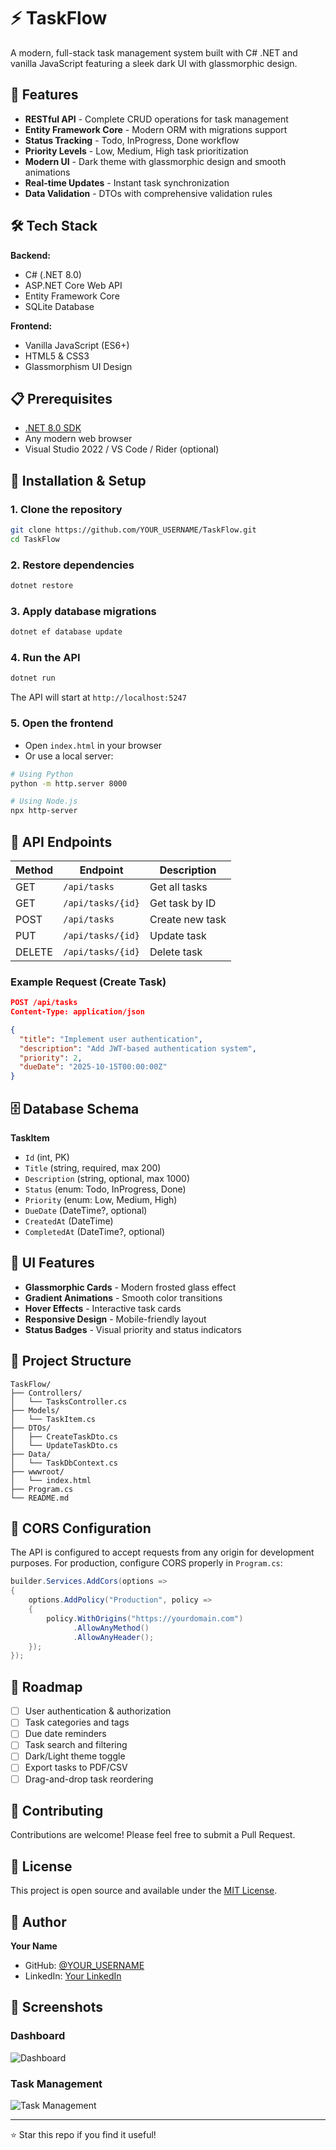 # ⚡ TaskFlow

A modern, full-stack task management system built with C# .NET and vanilla JavaScript featuring a sleek dark UI with glassmorphic design.


## 🚀 Features

- **RESTful API** - Complete CRUD operations for task management
- **Entity Framework Core** - Modern ORM with migrations support
- **Status Tracking** - Todo, InProgress, Done workflow
- **Priority Levels** - Low, Medium, High task prioritization
- **Modern UI** - Dark theme with glassmorphic design and smooth animations
- **Real-time Updates** - Instant task synchronization
- **Data Validation** - DTOs with comprehensive validation rules

## 🛠️ Tech Stack

**Backend:**
- C# (.NET 8.0)
- ASP.NET Core Web API
- Entity Framework Core
- SQLite Database

**Frontend:**
- Vanilla JavaScript (ES6+)
- HTML5 & CSS3
- Glassmorphism UI Design

## 📋 Prerequisites

- [.NET 8.0 SDK](https://dotnet.microsoft.com/download)
- Any modern web browser
- Visual Studio 2022 / VS Code / Rider (optional)

## 🔧 Installation & Setup

### 1. Clone the repository
```bash
git clone https://github.com/YOUR_USERNAME/TaskFlow.git
cd TaskFlow
```

### 2. Restore dependencies
```bash
dotnet restore
```

### 3. Apply database migrations
```bash
dotnet ef database update
```

### 4. Run the API
```bash
dotnet run
```
The API will start at `http://localhost:5247`

### 5. Open the frontend
- Open `index.html` in your browser
- Or use a local server:
```bash
# Using Python
python -m http.server 8000

# Using Node.js
npx http-server
```

## 📡 API Endpoints

| Method | Endpoint | Description |
|--------|----------|-------------|
| GET | `/api/tasks` | Get all tasks |
| GET | `/api/tasks/{id}` | Get task by ID |
| POST | `/api/tasks` | Create new task |
| PUT | `/api/tasks/{id}` | Update task |
| DELETE | `/api/tasks/{id}` | Delete task |

### Example Request (Create Task)
```json
POST /api/tasks
Content-Type: application/json

{
  "title": "Implement user authentication",
  "description": "Add JWT-based authentication system",
  "priority": 2,
  "dueDate": "2025-10-15T00:00:00Z"
}
```

## 🗄️ Database Schema

**TaskItem**
- `Id` (int, PK)
- `Title` (string, required, max 200)
- `Description` (string, optional, max 1000)
- `Status` (enum: Todo, InProgress, Done)
- `Priority` (enum: Low, Medium, High)
- `DueDate` (DateTime?, optional)
- `CreatedAt` (DateTime)
- `CompletedAt` (DateTime?, optional)

## 🎨 UI Features

- **Glassmorphic Cards** - Modern frosted glass effect
- **Gradient Animations** - Smooth color transitions
- **Hover Effects** - Interactive task cards
- **Responsive Design** - Mobile-friendly layout
- **Status Badges** - Visual priority and status indicators

## 📂 Project Structure

```
TaskFlow/
├── Controllers/
│   └── TasksController.cs
├── Models/
│   └── TaskItem.cs
├── DTOs/
│   ├── CreateTaskDto.cs
│   └── UpdateTaskDto.cs
├── Data/
│   └── TaskDbContext.cs
├── wwwroot/
│   └── index.html
├── Program.cs
└── README.md
```

## 🔐 CORS Configuration

The API is configured to accept requests from any origin for development purposes. For production, configure CORS properly in `Program.cs`:

```csharp
builder.Services.AddCors(options =>
{
    options.AddPolicy("Production", policy =>
    {
        policy.WithOrigins("https://yourdomain.com")
              .AllowAnyMethod()
              .AllowAnyHeader();
    });
});
```

## 🚧 Roadmap

- [ ] User authentication & authorization
- [ ] Task categories and tags
- [ ] Due date reminders
- [ ] Task search and filtering
- [ ] Dark/Light theme toggle
- [ ] Export tasks to PDF/CSV
- [ ] Drag-and-drop task reordering

## 🤝 Contributing

Contributions are welcome! Please feel free to submit a Pull Request.

## 📝 License

This project is open source and available under the [MIT License](LICENSE).

## 👤 Author

**Your Name**
- GitHub: [@YOUR_USERNAME](https://github.com/YOUR_USERNAME)
- LinkedIn: [Your LinkedIn](https://linkedin.com/in/your-profile)

## 📸 Screenshots

### Dashboard
![Dashboard](screenshots/dashboard.png)

### Task Management
![Task Management](screenshots/tasks.png)

---

⭐ Star this repo if you find it useful!
